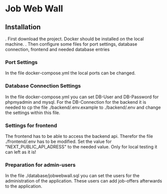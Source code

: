 # Job Web Wall

## Installation
. First download the project. Docker should be installed on the local machine.
. Then configure some files for port settings, database connection, frontend and needed database entries

### Port Settings
In the file docker-compose.yml the local ports can be changed.

### Database Connection Settings
In the file docker-compose.yml you can set DB-User and DB-Password for phpmyadmin and mysql.
For the DB-Connection for the backend it is needed to cp the file ./backend/.env.example to ./backend/.env and change the settings within this file.

### Settings for frontend
The frontend has to be able to access the backend api. Therefor the file ./frontend/.env has to be modified.
Set the value for "NEXT_PUBLIC_API_ADRESS" to the needed value. Only for local testing it can left as it is!

### Preparation for admin-users
In the file ./database/jobwebwall.sql you can set the users for the administration of the application. These users can add job-offers afterwards to the application.


